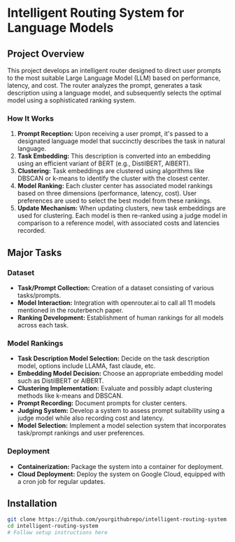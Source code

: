 # Intelligent Routing System for Language Models

## Project Overview

This project develops an intelligent router designed to direct user prompts to the most suitable Large Language Model (LLM) based on performance, latency, and cost. The router analyzes the prompt, generates a task description using a language model, and subsequently selects the optimal model using a sophisticated ranking system.

### How It Works

1. **Prompt Reception:** Upon receiving a user prompt, it's passed to a designated language model that succinctly describes the task in natural language.
2. **Task Embedding:** This description is converted into an embedding using an efficient variant of BERT (e.g., DistilBERT, AlBERT).
3. **Clustering:** Task embeddings are clustered using algorithms like DBSCAN or k-means to identify the cluster with the closest center.
4. **Model Ranking:** Each cluster center has associated model rankings based on three dimensions (performance, latency, cost). User preferences are used to select the best model from these rankings.
5. **Update Mechanism:** When updating clusters, new task embeddings are used for clustering. Each model is then re-ranked using a judge model in comparison to a reference model, with associated costs and latencies recorded.

## Major Tasks

### Dataset

- **Task/Prompt Collection:** Creation of a dataset consisting of various tasks/prompts.
- **Model Interaction:** Integration with openrouter.ai to call all 11 models mentioned in the routerbench paper.
- **Ranking Development:** Establishment of human rankings for all models across each task.

### Model Rankings

- **Task Description Model Selection:** Decide on the task description model, options include LLAMA, fast claude, etc.
- **Embedding Model Decision:** Choose an appropriate embedding model such as DistilBERT or AlBERT.
- **Clustering Implementation:** Evaluate and possibly adapt clustering methods like k-means and DBSCAN.
- **Prompt Recording:** Document prompts for cluster centers.
- **Judging System:** Develop a system to assess prompt suitability using a judge model while also recording cost and latency.
- **Model Selection:** Implement a model selection system that incorporates task/prompt rankings and user preferences.

### Deployment

- **Containerization:** Package the system into a container for deployment.
- **Cloud Deployment:** Deploy the system on Google Cloud, equipped with a cron job for regular updates.

## Installation

```bash
git clone https://github.com/yourgithubrepo/intelligent-routing-system.git
cd intelligent-routing-system
# Follow setup instructions here
